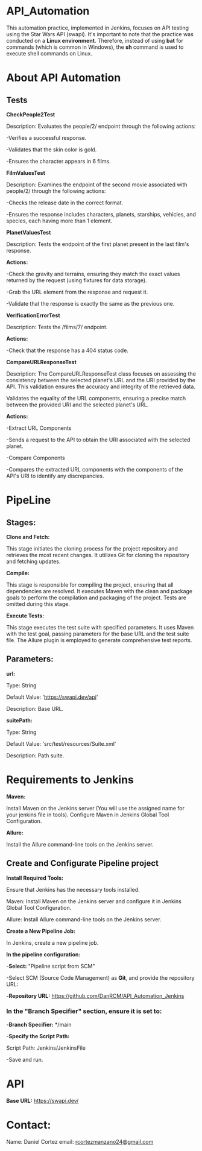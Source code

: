 # API_Automation
This automation practice, implemented in Jenkins, focuses on API testing using the Star Wars API (swapi). It's important to note that the practice was conducted on a **Linux environment**. Therefore, instead of using **bat** for commands (which is common in Windows), the **sh** command is used to execute shell commands on Linux.

# About API Automation

## Tests

**CheckPeople2Test**

Description: Evaluates the people/2/ endpoint through the following actions:

-Verifies a successful response.

-Validates that the skin color is gold.

-Ensures the character appears in 6 films.

**FilmValuesTest**

Description: Examines the endpoint of the second movie associated with people/2/ through the following actions:

-Checks the release date in the correct format.

-Ensures the response includes characters, planets, starships, vehicles, and species, each having more than 1 element.

**PlanetValuesTest**

Description: Tests the endpoint of the first planet present in the last film's response.

**Actions:**

-Check the gravity and terrains, ensuring they match the exact values returned by the request (using fixtures for data storage).

-Grab the URL element from the response and request it.

-Validate that the response is exactly the same as the previous one.

**VerificationErrorTest**

Description: Tests the /films/7/ endpoint.

**Actions:**

-Check that the response has a 404 status code.

**CompareURLResponseTest**

Description: The CompareURLResponseTest class focuses on assessing the consistency between the selected planet's URL and the URI provided by the API. This validation ensures the accuracy and integrity of the retrieved data.

Validates the equality of the URL components, ensuring a precise match between the provided URI and the selected planet's URL.

**Actions:**

-Extract URL Components

-Sends a request to the API to obtain the URI associated with the selected planet.

-Compare Components

-Compares the extracted URL components with the components of the API's URI to identify any discrepancies.


# PipeLine
## **Stages:**

**Clone and Fetch:**

This stage initiates the cloning process for the project repository and retrieves the most recent changes. It utilizes Git for cloning the repository and fetching updates.

**Compile:**

This stage is responsible for compiling the project, ensuring that all dependencies are resolved. It executes Maven with the clean and package goals to perform the compilation and packaging of the project. Tests are omitted during this stage.

**Execute Tests:**

This stage executes the test suite with specified parameters. It uses Maven with the test goal, passing parameters for the base URL and the test suite file. The Allure plugin is employed to generate comprehensive test reports.

## **Parameters:**

**url:**

Type: String

Default Value: 'https://swapi.dev/api'

Description: Base URL.

**suitePath:**

Type: String

Default Value: 'src/test/resources/Suite.xml'

Description: Path suite.

# **Requirements to Jenkins**

**Maven:**

Install Maven on the Jenkins server (You will use the assigned name for your jenkins file in tools).
Configure Maven in Jenkins Global Tool Configuration.

**Allure:**

Install the Allure command-line tools on the Jenkins server.

## **Create and Configurate Pipeline project**

**Install Required Tools:**

Ensure that Jenkins has the necessary tools installed.

Maven: Install Maven on the Jenkins server and configure it in Jenkins Global Tool Configuration.

Allure: Install Allure command-line tools on the Jenkins server.

**Create a New Pipeline Job:**

In Jenkins, create a new pipeline job.

**In the pipeline configuration:**

-**Select:** "Pipeline script from SCM"

-Select SCM (Source Code Management) as **Git**, and provide the repository URL:

-**Repository URL:** https://github.com/DanRCM/API_Automation_Jenkins

### In the "Branch Specifier" section, ensure it is set to:

-**Branch Specifier:** */main

-**Specify the Script Path:**

Script Path: Jenkins/JenkinsFile

-Save and run.

# API

**Base URL:** https://swapi.dev/

# Contact:

Name: Daniel Cortez
email: rcortezmanzano24@gmail.com

